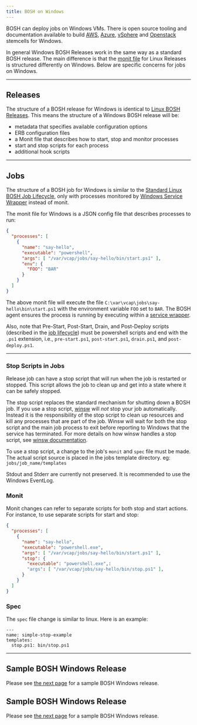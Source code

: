 ```yaml
---
title: BOSH on Windows
---
```


BOSH can deploy jobs on Windows VMs. There is open source tooling and documentation available to build [AWS](https://github.com/cloudfoundry-incubator/aws-light-stemcell-builder), [Azure](https://github.com/cloudfoundry-incubator/bosh-windows-stemcell-builder/blob/master/azure-light-stemcell.md),
[vSphere](https://github.com/cloudfoundry-incubator/bosh-windows-stemcell-builder/blob/master/create-manual-vsphere-stemcells.md) and [Openstack](https://github.com/cloudfoundry-incubator/bosh-windows-stemcell-builder/blob/master/create-manual-openstack-stemcells.md) stemcells for Windows.

In general Windows BOSH Releases work in the same way as a standard BOSH release. The main difference is that the [monit file](create-release.html#monit) for Linux Releases is structured differently on Windows. Below are specific concerns for jobs on Windows.

---
## <a id="releases"></a> Releases

The structure of a BOSH release for Windows is identical to [Linux BOSH Releases](http://bosh.io/docs/create-release.html).  This means the structure of a Windows BOSH release will be:

- metadata that specifies available configuration options
- ERB configuration files
- a Monit file that describes how to start, stop and monitor processes
- start and stop scripts for each process
- additional hook scripts

---
## <a id="jobs"></a> Jobs

The structure of a BOSH job for Windows is similar to the [Standard Linux BOSH Job Lifecycle](http://bosh.io/docs/job-lifecycle.html), only with processes monitored by [Windows Service Wrapper](https://github.com/kohsuke/winsw) instead of monit.

The monit file for Windows is a JSON config file that describes processes to run:

```json
{
  "processes": [
    {
      "name": "say-hello",
      "executable": "powershell",
      "args": [ "/var/vcap/jobs/say-hello/bin/start.ps1" ],
      "env": {
        "FOO": "BAR"
      }
    }
  ]
}
```

The above monit file will execute the file `C:\var\vcap\jobs\say-hello\bin\start.ps1` with the environment variable `FOO` set to `BAR`. The BOSH agent ensures the process is running by executing within a [service wrapper](https://github.com/kohsuke/winsw).

Also, note that Pre-Start, Post-Start, Drain, and Post-Deploy scripts (described in the [job lifecycle](http://bosh.io/docs/job-lifecycle.html)) must be powershell scripts and end with the `.ps1` extension, i.e., `pre-start.ps1`, `post-start.ps1`, `drain.ps1`, and `post-deploy.ps1`.

---
### <a id="stop-scripts"></a> Stop Scripts in Jobs

Release job can have a stop script that will run when the job is restarted or stopped. This script allows the job to clean up and get into a state where it can be safely stopped.

The stop script replaces the standard mechanism for shutting down a BOSH job. If you use a stop script, [winsw](https://github.com/kohsuke/winsw) will *not* stop your job automatically. Instead it is the responsibility of the stop script to clean up resources and kill any processes that are part of the job. Winsw will wait for both the stop script and the main job process to exit before reporting to Windows that the service has terminated. For more details on how winsw handles a stop script, see [winsw documentation](https://github.com/kohsuke/winsw/blob/master/doc/xmlConfigFile.md#stopargumentstopexecutable).

To use a stop script, a change to the job's `monit` and `spec` file must be made. The actual script source is placed in the jobs template directory. eg: `jobs/job_name/templates`

Stdout and Stderr are currently not preserved. It is recommended to use the Windows EventLog.


### Monit

Monit changes can refer to separate scripts for both stop and start actions.
For instance, to use separate scripts for start and stop:

```json
{
  "processes": [
    {
      "name": "say-hello",
      "executable": "powershell.exe",
      "args": [ "/var/vcap/jobs/say-hello/bin/start.ps1" ],
      "stop": {
        "executable": "powershell.exe",:
        "args": [ "/var/vcap/jobs/say-hello/bin/stop.ps1" ],
      }
    }
  ]
}
```

### Spec

The `spec` file change is similar to linux. Here is an example:

```
---
name: simple-stop-example
templates:
  stop.ps1: bin/stop.ps1
```
---
## Sample BOSH Windows Release

Please see [the next page](windows-sample-release.html) for a sample BOSH Windows release.

## Sample BOSH Windows Release

Please see [the next page](windows-sample-release.html) for a sample BOSH Windows release.
